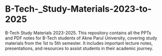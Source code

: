 # B-Tech-_Study-Materials-2023-to-2025
B-Tech Study Materials 2023-2025. This repository contains all the PPTs and PDF notes for B-Tech students of Akne Parul University, covering study materials from the 1st to 5th semester. It includes important lecture notes, presentations, and resources to assist students in their academic journey.
